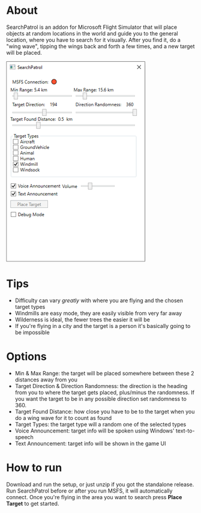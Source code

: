 # About 

SearchPatrol is an addon for Microsoft Flight Simulator
that will place objects at random locations in the world and 
guide you to the general location, where you have to search for it visually.
After you find it, do a "wing wave", tipping the wings back and forth a few times, and a new target will be placed.

![](SearchPatrol.Wpf/Images/Screenshot.png)

# Tips
- Difficulty can vary *greatly* with where you are flying and the chosen target types
- Windmills are easy mode, they are easily visible from very far away
- Wilderness is ideal, the fewer trees the easier it will be
- If you're flying in a city and the target is a person it's basically going to be impossible

# Options
- Min & Max Range: the target will be placed somewhere between these 2 distances away from you
- Target Direction & Direction Randomness: the direction is the heading from you to where the target gets placed, 
  plus/minus the randomness. If you want the target to be in any possible direction set randomness to 360.
- Target Found Distance: how close you have to be to the target when you do a wing wave for it to count as found
- Target Types: the target type will a random one of the selected types
- Voice Announcement: target info will be spoken using Windows' text-to-speech
- Text Announcement: target info will be shown in the game UI

# How to run

Download and run the setup, or just unzip if you got the standalone release. Run SearchPatrol before or after you run MSFS, it will automatically connect. 
Once you're flying in the area you want to search press **Place Target** to get started.
